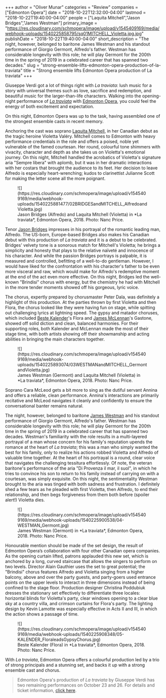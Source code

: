 +++
author = "Oliver Munar"
categories = "Review"
companies = ["Edmonton Opera"]
date = "2018-10-22T12:32:00-04:00"
lastmod = "2018-10-22T19:40:00-04:00"
people = ["Laquita Mitchell","Jason Bridges","James Westman"]
primary_image = "https://res.cloudinary.com/schmopera/image/upload/v1545409169/media/webhook-uploads/1540225858795/sq01MITCHELL_Violetta.jpg.jpg"
publishDate = "2018-10-22T19:40:00-04:00"
short_description = "The night, however, belonged to baritone James Westman and his standout performance of Giorgio Germont, Alfredo&#039;s father. Westman has considerable longevity with this role; he will play Germont for the 200th time in the spring of 2019 in a celebrated career that has spanned two decades."
slug = "strong-ensemble-lifts-edmonton-opera-production-of-la-traviata"
title = "Strong ensemble lifts Edmonton Opera production of La traviata"
+++

Giuseppe Verdi got a lot of things right with *La traviata*: lush music for a story with universal themes such as love, sacrifice and redemption, and beautiful music for the larger-than-life characters. Walking into the opening-night performance of [*La traviata*](https://www.edmontonopera.com/2018-19/la-traviata/) with [Edmonton Opera](/scene/companies/edmonton-opera/), you could feel the energy of both excitement and expectation.

On this night, Edmonton Opera was up to the task, having assembled one of the strongest ensemble casts in recent memory.

Anchoring the cast was soprano [Laquita Mitchell](/scene/people/laquita-mitchell/), in her Canadian debut as the tragic heroine Violetta Valéry. Mitchell comes to Edmonton with heavy performance credentials in the role and offers a poised, noble yet vulnerable of the famed courtesan. Her round, colourful tone shimmers with vivacity, character and depth as she takes us on Violetta's emotional journey. On this night, Mitchell handled the acrobatics of Violetta's signature aria "Sempre libera" with aplomb, but it was in her dramatic interactions with her costars that brought the audience to its feet. Her decision to leave Alfredo is especially heart-wrenching; kudos to clarinettist Julianne Scott for making the letter scene all the more poignant.

<figure data-type="image">
![](https://res.cloudinary.com/schmopera/image/upload/v1545409169/media/webhook-uploads/1540225881477/02BRIDGESandMITCHELL_AlfredoandVioletta.jpg)
<figcaption>Jason Bridges (Alfredo) and Laquita Mitchell (Violetta) in *La traviata*, Edmonton Opera, 2018. Photo: Nanc Price.</figcaption>
</figure>

Tenor [Jason Bridges](/scene/people/jason-bridges/) impresses in his portrayal of the romantic leading man, Alfredo. The US-born, Europe-based Bridges also makes his Canadian debut with this production of *La traviata* and it is a debut to be celebrated. Bridges' velvety tone is a sonorous match for Mitchell's Violetta; he brings a simplicity and honesty that plays to the relative naïveté and innocence of his character. And while the passion Bridges portrays is palpable, it is measured and controlled, befitting of a well-to-do gentleman. However, I would have liked for the confrontation with his character's father to be even more visceral and raw, which would make for Alfredo's redemptive moment at the end of the act even more effective. On this night, Bridges led the well-known "Brindisi" chorus with energy, but the chemistry he had with Mitchell in the more tender moments showed off his gorgeous, lyric voice.

The chorus, expertly prepared by chorusmaster Peter Dala, was definitely a highlight of this production. At the parties thrown by first Violetta and then Flora, the chorus looked like they were having fun on stage, while spitting out challenging lyrics at lightning speed. The gypsy and matador choruses, which included [Beste Kalender](/scene/people/beste-kalender/)'s Flora and [James McLennan](/scene/people/james-mclennan/)'s Gastone, showed off solid diction and clean, balanced harmonies. For their supporting roles, both Kalender and McLennan made the most of their stage time, with both artists showing off their showmanship and acting abilities in bringing the main characters together.

<figure data-type="image">
![](https://res.cloudinary.com/schmopera/image/upload/v1545409169/media/webhook-uploads/1540225893074/03WESTMANandMITCHELL_GermontandVioletta.jpg)
<figcaption>James Westman (Germont) and Laquita Mitchell (Violetta) in *La traviata*, Edmonton Opera, 2018. Photo: Nanc Price.</figcaption>
</figure>

Soprano Cara McLeod gets a bit more to sing as the dutiful servant Annina and offers a reliable, clean performance. Annina's interactions are primarily recitative and McLeod navigates it cleanly and confidently to ensure the conversational banter remains natural.

The night, however, belonged to baritone [James Westman](/scene/people/james-westman/) and his standout performance of Giorgio Germont, Alfredo's father. Westman has considerable longevity with this role; he will play Germont for the 200th time in the spring of 2019 in a celebrated career that has spanned two decades. Westman's familiarity with the role results in a multi-layered portrayal of a man whose concern for his family's reputation upends the romance at the heart of *La traviata*; this was a man who simply wanted the best for his family, only to realize his actions robbed Violetta and Alfredo of valuable time together. At the heart of his portrayal is a round, clear voice that navigates the challenging tessitura effortlessly. Of note, the veteran baritone's performance of the aria "Di Provenza il mar, il suol", in which he tries to convince his son to return to his family instead of carrying on with a courtesan, was simply exquisite. On this night, the sentimentality Westman brought to the aria was tinged with both sadness and frustration. I definitely shed a few tears as he pleaded with first Violetta, then Alfredo, to end their relationship, and then begs forgiveness from them both before (spoiler alert!) Violetta dies.

<figure data-type="image">
![](https://res.cloudinary.com/schmopera/image/upload/v1545409169/media/webhook-uploads/1540225900538/04-WESTMAN_Germont.jpg)
<figcaption>James Westman (Germont) in *La traviata*, Edmonton Opera, 2018. Photo: Nanc Price.</figcaption>
</figure>

Honourable mention should be made of the set design, the result of Edmonton Opera’s collaboration with four other Canadian opera companies. As the opening curtain lifted, patrons applauded this new set, which is anchored by a long, curved staircase that allows the singers to perform on two levels. Director Alain Gauthier uses the set to great potential; the "Brindisi" chorus features Alfredo and Violetta singing from a higher balcony, above and over the party guests, and party-goers used entrance points on the upper levels to interact in three dimensions instead of being confined to the stage floor. Production designer Christina Poddubiuk dresses the stationary set effectively to differentiate three locales: horizontal blinds for Violetta's party, clear windows opening to a clear blue sky at a country villa, and crimson curtains for Flora's party. The lighting design by Kevin Lamotte was especially effective in Acts II and III, in which the action shows a passage of time.

<figure data-type="image">
![](https://res.cloudinary.com/schmopera/image/upload/v1545409169/media/webhook-uploads/1540225908348/05-KALENDER_FloraleadsGypsyChorus.jpg)
<figcaption>Beste Kalender (Flora) in *La traviata*, Edmonton Opera, 2018. Photo: Nanc Price.</figcaption>
</figure>

With *La traviata*, Edmonton Opera offers a colourful production led by a trio of strong principals and a stunning set, and backs it up with a strong ensemble cast and chorus.

>Edmonton Opera's production of *La traviata* by Giuseppe Verdi has two remaining performances on October 23 and 26. For details and ticket information, [click here](https://www.edmontonopera.com/2018-19/la-traviata/).
